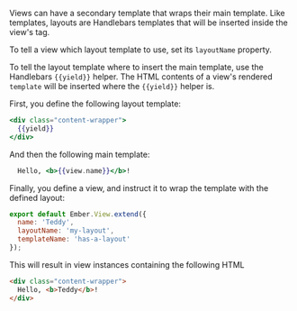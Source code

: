 Views can have a secondary template that wraps their main template. Like templates,
layouts are Handlebars templates that will be inserted inside the
view's tag.

To tell a view which layout template to use, set its `layoutName` property.

To tell the layout template where to insert the main template, use the Handlebars `{{yield}}` helper.
The HTML contents of a view's rendered `template` will be inserted where the `{{yield}}` helper is.

First, you define the following layout template:

```handlebars {data-filename=app/templates/my-layout.hbs}
<div class="content-wrapper">
  {{yield}}
</div>
```

And then the following main template:

```handlebars {data-filename=app/templates/has-a-layout.hbs}
  Hello, <b>{{view.name}}</b>!
```

Finally, you define a view, and instruct it to wrap the template with the defined layout:

```javascript {data-filename=app/views/with-a-layout.js}
export default Ember.View.extend({
  name: 'Teddy',
  layoutName: 'my-layout',
  templateName: 'has-a-layout'
});
```

This will result in view instances containing the following HTML

```html
<div class="content-wrapper">
  Hello, <b>Teddy</b>!
</div>
```

<!-- eof - needed for pages that end in a code block  -->

